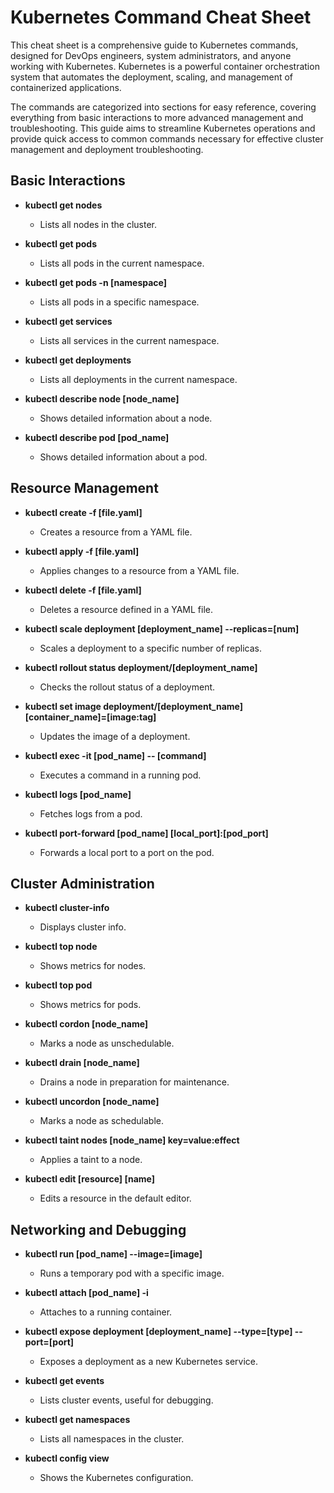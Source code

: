 # Kubernetes Command Cheat Sheet

This cheat sheet is a comprehensive guide to Kubernetes commands, designed for DevOps engineers, system administrators, and anyone working with Kubernetes. Kubernetes is a powerful container orchestration system that automates the deployment, scaling, and management of containerized applications.

The commands are categorized into sections for easy reference, covering everything from basic interactions to more advanced management and troubleshooting. This guide aims to streamline Kubernetes operations and provide quick access to common commands necessary for effective cluster management and deployment troubleshooting.

## Basic Interactions
- **kubectl get nodes**
  - Lists all nodes in the cluster.

- **kubectl get pods**
  - Lists all pods in the current namespace.

- **kubectl get pods -n [namespace]**
  - Lists all pods in a specific namespace.

- **kubectl get services**
  - Lists all services in the current namespace.

- **kubectl get deployments**
  - Lists all deployments in the current namespace.

- **kubectl describe node [node_name]**
  - Shows detailed information about a node.

- **kubectl describe pod [pod_name]**
  - Shows detailed information about a pod.

## Resource Management
- **kubectl create -f [file.yaml]**
  - Creates a resource from a YAML file.

- **kubectl apply -f [file.yaml]**
  - Applies changes to a resource from a YAML file.

- **kubectl delete -f [file.yaml]**
  - Deletes a resource defined in a YAML file.

- **kubectl scale deployment [deployment_name] --replicas=[num]**
  - Scales a deployment to a specific number of replicas.

- **kubectl rollout status deployment/[deployment_name]**
  - Checks the rollout status of a deployment.

- **kubectl set image deployment/[deployment_name] [container_name]=[image:tag]**
  - Updates the image of a deployment.

- **kubectl exec -it [pod_name] -- [command]**
  - Executes a command in a running pod.

- **kubectl logs [pod_name]**
  - Fetches logs from a pod.

- **kubectl port-forward [pod_name] [local_port]:[pod_port]**
  - Forwards a local port to a port on the pod.

## Cluster Administration
- **kubectl cluster-info**
  - Displays cluster info.

- **kubectl top node**
  - Shows metrics for nodes.

- **kubectl top pod**
  - Shows metrics for pods.

- **kubectl cordon [node_name]**
  - Marks a node as unschedulable.

- **kubectl drain [node_name]**
  - Drains a node in preparation for maintenance.

- **kubectl uncordon [node_name]**
  - Marks a node as schedulable.

- **kubectl taint nodes [node_name] key=value:effect**
  - Applies a taint to a node.

- **kubectl edit [resource] [name]**
  - Edits a resource in the default editor.

## Networking and Debugging
- **kubectl run [pod_name] --image=[image]**
  - Runs a temporary pod with a specific image.

- **kubectl attach [pod_name] -i**
  - Attaches to a running container.

- **kubectl expose deployment [deployment_name] --type=[type] --port=[port]**
  - Exposes a deployment as a new Kubernetes service.

- **kubectl get events**
  - Lists cluster events, useful for debugging.

- **kubectl get namespaces**
  - Lists all namespaces in the cluster.

- **kubectl config view**
  - Shows the Kubernetes configuration.
